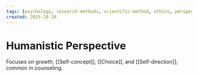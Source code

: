 ```yaml
---
tags: [psychology, research-methods, scientific-method, ethics, perspectives]
created: 2025-10-20
---
```

# Humanistic Perspective

Focuses on growth, [[Self-concept]], [[Choice]], and [[Self-direction]]; common in counseling.
